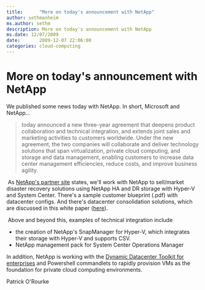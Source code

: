 ```yaml
---
title:      "More on today's announcement with NetApp"
author: sethmanheim
ms.author: sethm
description: More on today's announcement with NetApp
ms.date: 12/07/2009
date:       2009-12-07 22:06:00
categories: cloud-computing
---
```

# More on today's announcement with NetApp

We published some news today with NetApp. In short, Microsoft and NetApp... 

> today announced a new three-year agreement that deepens product collaboration and technical integration, and extends joint sales and marketing activities to customers worldwide. Under the new agreement, the two companies will collaborate and deliver technology solutions that span virtualization, private cloud computing, and storage and data management, enabling customers to increase data center management efficiencies, reduce costs, and improve business agility.

 As [NetApp's partner site](https://bluexp.netapp.com/blog/ma-anf-blg-windows-virtual-desktop-implementation "NetApp site on MS.com/virtualization") states, we'll work with NetApp to sell/market disaster recovery solutions using NetApp HA and DR storage with Hyper-V and System Center. There's a sample customer blueprint (.pdf) with datacenter configs. And there's datacenter consolidation solutions, which are discussed in this white paper ([here](http://www-download.netapp.com/edm/gen/20090129_TOT_Articles/TOT_Virtualize_Hyper-V_13JAN09-CB.pdf "white paper")). 

 Above and beyond this, examples of technical integration include

  * the creation of NetApp's SnapManager for Hyper-V, which integrates their storage with Hyper-V and supports CSV.
  * NetApp management pack for System Center Operations Manager



In addition, NetApp is working with the [Dynamic Datacenter Toolkit for enterprises](/archive/blogs/ddcalliance/dynamic-data-center-toolkit-for-the-enterprise-extensibility-story-and-opportunities-for-hardware-partners "blog post") and Powershell commandlets to rapidly provision VMs as the foundation for private cloud computing environments. 

Patrick O'Rourke

